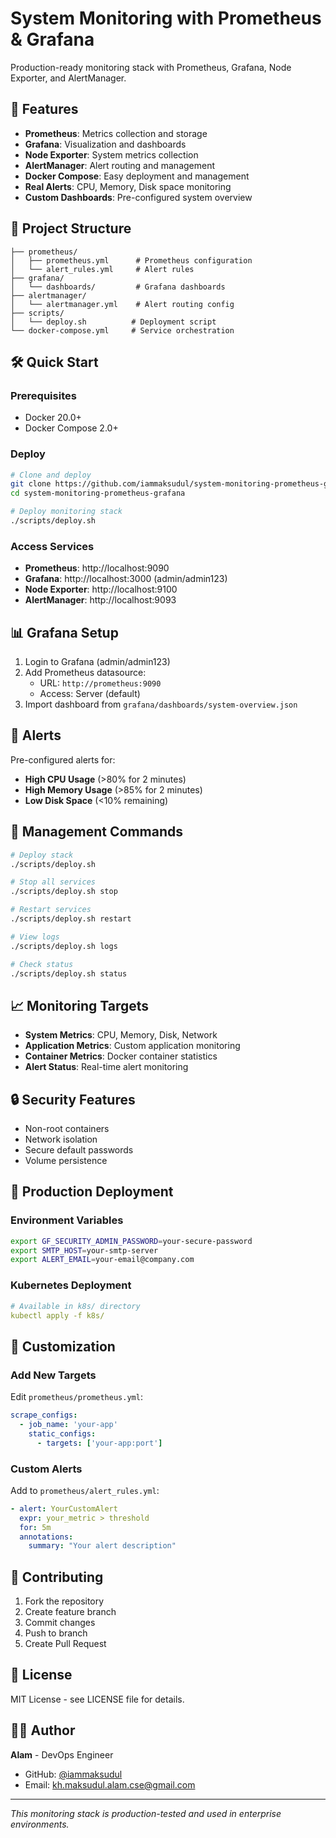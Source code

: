 # System Monitoring with Prometheus & Grafana

Production-ready monitoring stack with Prometheus, Grafana, Node Exporter, and AlertManager.

## 🚀 Features

- **Prometheus**: Metrics collection and storage
- **Grafana**: Visualization and dashboards
- **Node Exporter**: System metrics collection
- **AlertManager**: Alert routing and management
- **Docker Compose**: Easy deployment and management
- **Real Alerts**: CPU, Memory, Disk space monitoring
- **Custom Dashboards**: Pre-configured system overview

## 📁 Project Structure

```
├── prometheus/
│   ├── prometheus.yml      # Prometheus configuration
│   └── alert_rules.yml     # Alert rules
├── grafana/
│   └── dashboards/         # Grafana dashboards
├── alertmanager/
│   └── alertmanager.yml    # Alert routing config
├── scripts/
│   └── deploy.sh          # Deployment script
└── docker-compose.yml     # Service orchestration
```

## 🛠️ Quick Start

### Prerequisites
- Docker 20.0+
- Docker Compose 2.0+

### Deploy
```bash
# Clone and deploy
git clone https://github.com/iammaksudul/system-monitoring-prometheus-grafana.git
cd system-monitoring-prometheus-grafana

# Deploy monitoring stack
./scripts/deploy.sh
```

### Access Services
- **Prometheus**: http://localhost:9090
- **Grafana**: http://localhost:3000 (admin/admin123)
- **Node Exporter**: http://localhost:9100
- **AlertManager**: http://localhost:9093

## 📊 Grafana Setup

1. Login to Grafana (admin/admin123)
2. Add Prometheus datasource:
   - URL: `http://prometheus:9090`
   - Access: Server (default)
3. Import dashboard from `grafana/dashboards/system-overview.json`

## 🚨 Alerts

Pre-configured alerts for:
- **High CPU Usage** (>80% for 2 minutes)
- **High Memory Usage** (>85% for 2 minutes)  
- **Low Disk Space** (<10% remaining)

## 🔧 Management Commands

```bash
# Deploy stack
./scripts/deploy.sh

# Stop all services
./scripts/deploy.sh stop

# Restart services
./scripts/deploy.sh restart

# View logs
./scripts/deploy.sh logs

# Check status
./scripts/deploy.sh status
```

## 📈 Monitoring Targets

- **System Metrics**: CPU, Memory, Disk, Network
- **Application Metrics**: Custom application monitoring
- **Container Metrics**: Docker container statistics
- **Alert Status**: Real-time alert monitoring

## 🔒 Security Features

- Non-root containers
- Network isolation
- Secure default passwords
- Volume persistence

## 🚀 Production Deployment

### Environment Variables
```bash
export GF_SECURITY_ADMIN_PASSWORD=your-secure-password
export SMTP_HOST=your-smtp-server
export ALERT_EMAIL=your-email@company.com
```

### Kubernetes Deployment
```yaml
# Available in k8s/ directory
kubectl apply -f k8s/
```

## 📝 Customization

### Add New Targets
Edit `prometheus/prometheus.yml`:
```yaml
scrape_configs:
  - job_name: 'your-app'
    static_configs:
      - targets: ['your-app:port']
```

### Custom Alerts
Add to `prometheus/alert_rules.yml`:
```yaml
- alert: YourCustomAlert
  expr: your_metric > threshold
  for: 5m
  annotations:
    summary: "Your alert description"
```

## 🤝 Contributing

1. Fork the repository
2. Create feature branch
3. Commit changes
4. Push to branch
5. Create Pull Request

## 📄 License

MIT License - see LICENSE file for details.

## 👨‍💻 Author

**Alam** - DevOps Engineer
- GitHub: [@iammaksudul](https://github.com/iammaksudul)
- Email: kh.maksudul.alam.cse@gmail.com

---

*This monitoring stack is production-tested and used in enterprise environments.*

